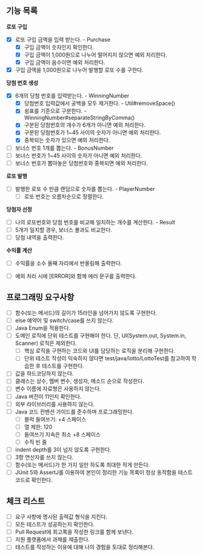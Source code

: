 ## 기능 목록

**로또 구입**

- [x] 로또 구입 금액을 입력 받는다. - Purchase
    - [x] 구입 금액이 숫자인지 확인한다.
    - [x] 구입 금액이 1,000원으로 나누어 떨어지지 않으면 예외 처리한다.
    - [x] 구입 금액이 음수이면 예외 처리한다.
- [x] 구입 금액을 1,000원으로 나누어 발행할 로또 수를 구한다.

**당첨 번호 생성**

- [x] 6개의 당첨 번호를 입력받는다. - WinningNumber
    - [x] 당첨번호 입력값에서 공백을 모두 제거한다. - Util#removeSpace()
    - [x] 쉼표를 기준으로 구분한다. - WinningNumber#separateStringByComma()
    - [x] 구분된 당첨번호의 개수가 6개가 아니면 예외 처리한다.
    - [x] 구분된 당첨번호가 1~45 사이의 숫자가 아니면 예외 처리한다.
    - [x] 중복되는 숫자가 있으면 예외 처리한다.
- [ ] 보너스 번호 1개를 뽑는다. - BonusNumber
- [ ] 보너스 번호가 1~45 사이의 숫자가 아니면 예외 처리한다.
- [ ] 보너스 번호가 뽑아놓은 당첨번호와 중복되면 예외 처리한다.

**로또 발행**

- [ ] 발행한 로또 수 만큼 랜덤으로 숫자를 뽑는다. - PlayerNumber
    - [ ] 로또 번호는 오름차순으로 정렬한다.

**당첨자 선정**

- [ ] 나의 로또번호와 당첨 번호를 비교해 일치하는 개수를 계산한다. - Result
- [ ] 5개가 일치할 경우, 보너스 볼과도 비교한다.
- [ ] 당첨 내역을 출력한다.

**수익률 계산**

- [ ] 수익률을 소수 둘째 자리에서 반올림해 출력한다.


- [ ] 예외 처리 시에 [ERROR]와 함께 에러 문구를 출력한다.

## 프로그래밍 요구사항

- [ ] 함수(또는 메서드)의 길이가 15라인을 넘어가지 않도록 구현한다.
- [ ] else 예약어 및 switch/case를 쓰지 않는다.
- [ ] Java Enum을 적용한다.
- [ ] 도메인 로직에 단위 테스트를 구현해야 한다. 단, UI(System.out, System.in, Scanner) 로직은 제외한다.
    - [ ] 핵심 로직을 구현하는 코드와 UI를 담당하는 로직을 분리해 구현한다.
    - [ ] 단위 테스트 작성이 익숙하지 않다면 test/java/lotto/LottoTest를 참고하여 학습한 후 테스트를 구현한다.
- [ ] 값을 하드코딩하지 않는다.
- [ ] 클래스는 상수, 멤버 변수, 생성자, 메소드 순으로 작성한다.
- [ ] 변수 이름에 자료형은 사용하지 않는다.
- [ ] Java 버전이 11인지 확인한다.
- [ ] 외부 라이브러리를 사용하지 않는다.
- [ ] Java 코드 컨벤션 가이드를 준수하며 프로그래밍한다.
    - [ ] 블럭 들여쓰기: +4 스페이스
    - [ ] 열 제한: 120
    - [ ] 들여쓰기 지속은 최소 +8 스페이스
    - [ ] 수직 빈 줄
- [ ] indent depth를 3이 넘지 않도록 구현한다.
- [ ] 3항 연산자를 쓰지 않는다.
- [ ] 함수(또는 메서드)가 한 가지 일만 하도록 최대한 작게 만든다.
- [ ] JUnit 5와 AssertJ를 이용하여 본인이 정리한 기능 목록이 정상 동작함을 테스트 코드로 확인한다.

## 체크 리스트

- [ ] 요구 사항에 명시된 출력값 형식을 지킨다.
- [ ] 모든 테스트가 성공하는지 확인한다.
- [ ] Pull Request에 회고록을 작성한 링크를 함께 보낸다.
- [ ] 지원 플랫폼에서 과제를 제출한다.
- [ ] 테스트를 작성하는 이유에 대해 나의 경험을 토대로 정리해본다.
